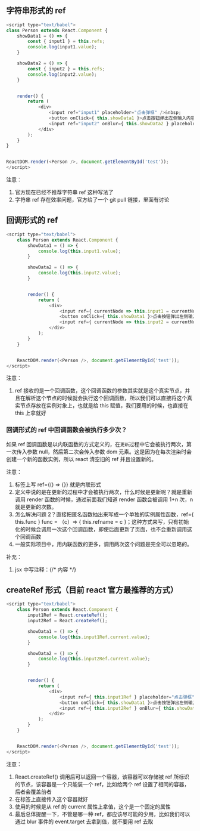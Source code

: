 ## 字符串形式的 ref
``` js
<script type="text/babel">
class Person extends React.Component {
    showData1 = () => {
        const { input1 } = this.refs;
        console.log(input1.value);
    }

    showData2 = () => {
        const { input2 } = this.refs;
        console.log(input2.value);
    }


    render() {
        return (
            <div>
                <input ref="input1" placeholder="点击弹框" />&nbsp;
                <button onClick={ this.showData1 }>点击按钮弹出左侧输入内容</button>&nbsp;
                <input ref="input2" onBlur={ this.showData2 } placeholder="失焦事件" />
            </div>
        );
    }
}


ReactDOM.render(<Person />, document.getElementById('test'));
</script>
```

注意：
1. 官方现在已经不推荐字符串 ref 这种写法了
2. 字符串 ref 存在效率问题，官方给了一个 git pull 链接，里面有讨论

## 回调形式的 ref
``` js
<script type="text/babel">
    class Person extends React.Component {
        showData1 = () => {
            console.log(this.input1.value);
        }

        showData2 = () => {
            console.log(this.input2.value);
        }


        render() {
            return (
                <div>
                    <input ref={ currentNode => this.input1 = currentNode } placeholder="点击弹框" />&nbsp;
                    <button onClick={ this.showData1 }>点击按钮弹出左侧输入内容</button>&nbsp;
                    <input ref={ currentNode => this.input2 = currentNode } onBlur={ this.showData2 } placeholder="失焦事件" />
                </div>
            );
        }
    }


    ReactDOM.render(<Person />, document.getElementById('test'));
</script>
```

注意：
1. ref 接收的是一个回调函数，这个回调函数的参数其实就是这个真实节点，并且在解析这个节点的时候就会执行这个回调函数，所以我们可以直接将这个真实节点存放在实例对象上，也就是给 this 赋值，我们要用的时候，也直接在 this 上拿就好

### 回调形式的 ref 中回调函数会被执行多少次？
如果 ref 回调函数是以内联函数的方式定义的，在`更新`过程中它会被执行两次，第一次传入参数 null，然后第二次会传入参数 dom 元素。这是因为在每次渲染时会创建一个新的函数实例，所以 react 清空旧的 ref 并且设置新的。

注意：
1. 标签上写 ref={() => {}} 就是内联形式
2. 定义中说的是在更新的过程中才会被执行两次，什么时候是更新呢？就是重新调用 render 函数的时候，通过前面我们知道 render 函数会被调用 1+n 次，n 就是更新的次数。
3. 怎么解决问题 2？直接把匿名函数抽出来写成一个单独的实例属性函数，ref={ this.func }  func = （c）=> { this.refname = c }；这种方式来写，只有初始化的时候会调用一次这个回调函数，即使后面更新了页面，也不会重新调用这个回调函数
4. 一般实际项目中，用内联函数的更多，调用两次这个问题是完全可以忽略的。

补充：
1. jsx 中写注释：{/* 内容 */}

## createRef 形式（目前 react 官方最推荐的方式）
``` js
<script type="text/babel">
    class Person extends React.Component {
        input1Ref = React.createRef();
        input2Ref = React.createRef();

        showData1 = () => {
            console.log(this.input1Ref.current.value);
        }

        showData2 = () => {
            console.log(this.input2Ref.current.value);
        }


        render() {
            return (
                <div>
                    <input ref={ this.input1Ref } placeholder="点击弹框" />&nbsp;
                    <button onClick={ this.showData1 }>点击按钮弹出左侧输入内容</button>&nbsp;
                    <input ref={ this.input2Ref } onBlur={ this.showData2 } placeholder="失焦事件" />
                </div>
            );
        }
    }


    ReactDOM.render(<Person />, document.getElementById('test'));
</script>
```

注意：
1. React.createRef() 调用后可以返回一个容器，该容器可以存储被 ref 所标识的节点，该容器是一个只能装一个 ref，比如给两个 ref 设置了相同的容器，后者会覆盖前者
2. 在标签上直接传入这个容器就好
3. 使用的时候是从 ref 的 current 属性上拿值，这个是一个固定的属性
4. 最后总体提醒一下，不管是哪一种 ref，都应该尽可能的少用，比如我们可以通过 blur 事件的 event.target 去拿到值，就不要用 ref 去取